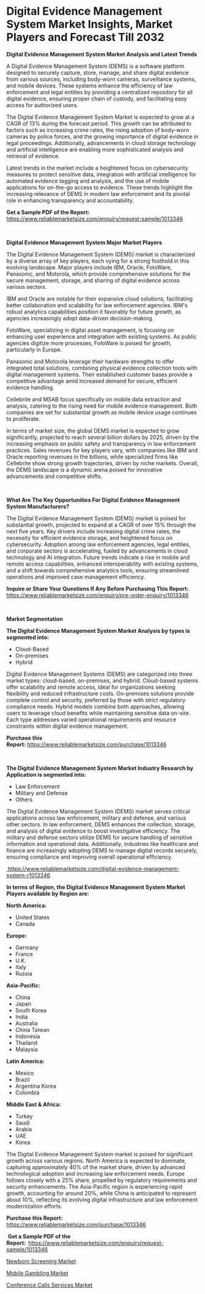 <p><h1>Digital Evidence Management System Market Insights, Market Players and Forecast Till 2032</h1></p><p><strong>Digital Evidence Management System Market Analysis and Latest Trends</strong></p>
<p><p>A Digital Evidence Management System (DEMS) is a software platform designed to securely capture, store, manage, and share digital evidence from various sources, including body-worn cameras, surveillance systems, and mobile devices. These systems enhance the efficiency of law enforcement and legal entities by providing a centralized repository for all digital evidence, ensuring proper chain of custody, and facilitating easy access for authorized users.</p><p>The Digital Evidence Management System Market is expected to grow at a CAGR of 13% during the forecast period. This growth can be attributed to factors such as increasing crime rates, the rising adoption of body-worn cameras by police forces, and the growing importance of digital evidence in legal proceedings. Additionally, advancements in cloud storage technology and artificial intelligence are enabling more sophisticated analysis and retrieval of evidence. </p><p>Latest trends in the market include a heightened focus on cybersecurity measures to protect sensitive data, integration with artificial intelligence for automated evidence tagging and analysis, and the use of mobile applications for on-the-go access to evidence. These trends highlight the increasing relevance of DEMS in modern law enforcement and its pivotal role in enhancing transparency and accountability.</p></p>
<p><strong>Get a Sample PDF of the Report:&nbsp;</strong> <a href="https://www.reliablemarketsize.com/enquiry/request-sample/1013346?utm_campaign=1143&utm_medium=2&utm_source=Github&utm_content=ia&utm_term=06032025&utm_id=digital-evidence-management-system">https://www.reliablemarketsize.com/enquiry/request-sample/1013346</a></p>
<p>&nbsp;</p>
<p><strong>Digital Evidence Management System Major Market Players</strong></p>
<p><p>The Digital Evidence Management System (DEMS) market is characterized by a diverse array of key players, each vying for a strong foothold in this evolving landscape. Major players include IBM, Oracle, FotoWare, Panasonic, and Motorola, which provide comprehensive solutions for the secure management, storage, and sharing of digital evidence across various sectors.</p><p>IBM and Oracle are notable for their expansive cloud solutions, facilitating better collaboration and scalability for law enforcement agencies. IBM's robust analytics capabilities position it favorably for future growth, as agencies increasingly adopt data-driven decision-making.</p><p>FotoWare, specializing in digital asset management, is focusing on enhancing user experience and integration with existing systems. As public agencies digitize more processes, FotoWare is poised for growth, particularly in Europe.</p><p>Panasonic and Motorola leverage their hardware strengths to offer integrated total solutions, combining physical evidence collection tools with digital management systems. Their established customer bases provide a competitive advantage amid increased demand for secure, efficient evidence handling.</p><p>Cellebrite and MSAB focus specifically on mobile data extraction and analysis, catering to the rising need for mobile evidence management. Both companies are set for substantial growth as mobile device usage continues to proliferate.</p><p>In terms of market size, the global DEMS market is expected to grow significantly, projected to reach several billion dollars by 2025, driven by the increasing emphasis on public safety and transparency in law enforcement practices. Sales revenues for key players vary, with companies like IBM and Oracle reporting revenues in the billions, while specialized firms like Cellebrite show strong growth trajectories, driven by niche markets. Overall, the DEMS landscape is a dynamic arena poised for innovative advancements and competitive shifts.</p></p>
<p>&nbsp;</p>
<p><strong>What Are The Key Opportunities For Digital Evidence Management System Manufacturers?</strong></p>
<p><p>The Digital Evidence Management System (DEMS) market is poised for substantial growth, projected to expand at a CAGR of over 15% through the next five years. Key drivers include increasing digital crime rates, the necessity for efficient evidence storage, and heightened focus on cybersecurity. Adoption among law enforcement agencies, legal entities, and corporate sectors is accelerating, fueled by advancements in cloud technology and AI integration. Future trends indicate a rise in mobile and remote access capabilities, enhanced interoperability with existing systems, and a shift towards comprehensive analytics tools, ensuring streamlined operations and improved case management efficiency.</p></p>
<p><strong>Inquire or Share Your Questions If Any Before Purchasing This Report:</strong> <a href="https://www.reliablemarketsize.com/enquiry/pre-order-enquiry/1013346?utm_campaign=1143&utm_medium=2&utm_source=Github&utm_content=ia&utm_term=06032025&utm_id=digital-evidence-management-system">https://www.reliablemarketsize.com/enquiry/pre-order-enquiry/1013346</a></p>
<p>&nbsp;</p>
<p><strong>Market Segmentation</strong></p>
<p><strong>The Digital Evidence Management System Market Analysis by types is segmented into:</strong></p>
<p><ul><li>Cloud-Based</li><li>On-premises</li><li>Hybrid</li></ul></p>
<p><p>Digital Evidence Management Systems (DEMS) are categorized into three market types: cloud-based, on-premises, and hybrid. Cloud-based systems offer scalability and remote access, ideal for organizations seeking flexibility and reduced infrastructure costs. On-premises solutions provide complete control and security, preferred by those with strict regulatory compliance needs. Hybrid models combine both approaches, allowing users to leverage cloud benefits while maintaining sensitive data on-site. Each type addresses varied operational requirements and resource constraints within digital evidence management.</p></p>
<p><strong>Purchase this Report:&nbsp;</strong><a href="https://www.reliablemarketsize.com/purchase/1013346?utm_campaign=1143&utm_medium=2&utm_source=Github&utm_content=ia&utm_term=06032025&utm_id=digital-evidence-management-system">https://www.reliablemarketsize.com/purchase/1013346</a></p>
<p>&nbsp;</p>
<p><strong>The Digital Evidence Management System Market Industry Research by Application is segmented into:</strong></p>
<p><ul><li>Law Enforcement</li><li>Military and Defense</li><li>Others</li></ul></p>
<p><p>The Digital Evidence Management System (DEMS) market serves critical applications across law enforcement, military and defense, and various other sectors. In law enforcement, DEMS enhances the collection, storage, and analysis of digital evidence to boost investigative efficiency. The military and defense sectors utilize DEMS for secure handling of sensitive information and operational data. Additionally, industries like healthcare and finance are increasingly adopting DEMS to manage digital records securely, ensuring compliance and improving overall operational efficiency.</p></p>
<p><a href="https://www.reliablemarketsize.com/digital-evidence-management-system-r1013346?utm_campaign=1143&utm_medium=2&utm_source=Github&utm_content=ia&utm_term=06032025&utm_id=digital-evidence-management-system">&nbsp;https://www.reliablemarketsize.com/digital-evidence-management-system-r1013346</a></p>
<p><strong>In terms of Region, the Digital Evidence Management System Market Players available by Region are:</strong></p>
<p>
    <p> <strong> North America: </strong>
        <ul>
            <li>United States</li>
            <li>Canada</li>
        </ul>
        </p> 
    <p> <strong> Europe: </strong>
        <ul>
            <li>Germany</li>
            <li>France</li>
            <li>U.K.</li>
            <li>Italy</li>
            <li>Russia</li>
        </ul>
        </p> 
    <p> <strong> Asia-Pacific: </strong>
        <ul>
            <li>China</li>
            <li>Japan</li>
            <li>South Korea</li>
            <li>India</li>
            <li>Australia</li>
            <li>China Taiwan</li>
            <li>Indonesia</li>
            <li>Thailand</li>
            <li>Malaysia</li>
        </ul>
        </p> 
    <p> <strong> Latin America: </strong>
        <ul>
            <li>Mexico</li>
            <li>Brazil</li>
            <li>Argentina Korea</li>
            <li>Colombia</li>
        </ul>
        </p> 
    <p> <strong> Middle East & Africa: </strong>
        <ul>
            <li>Turkey</li>
            <li>Saudi</li>
            <li>Arabia</li>
            <li>UAE</li>
            <li>Korea</li>
        </ul>
    </p>
    </p>
<p><p>The Digital Evidence Management System market is poised for significant growth across various regions. North America is expected to dominate, capturing approximately 40% of the market share, driven by advanced technological adoption and increasing law enforcement needs. Europe follows closely with a 25% share, propelled by regulatory requirements and security enhancements. The Asia-Pacific region is experiencing rapid growth, accounting for around 20%, while China is anticipated to represent about 10%, reflecting its evolving digital infrastructure and law enforcement modernization efforts.</p></p>
<p><strong>Purchase this Report: </strong><a href="https://www.reliablemarketsize.com/purchase/1013346?utm_campaign=1143&utm_medium=2&utm_source=Github&utm_content=ia&utm_term=06032025&utm_id=digital-evidence-management-system">https://www.reliablemarketsize.com/purchase/1013346</a></p>
<p>&nbsp;<strong>Get a Sample PDF of the Report:&nbsp;&nbsp;</strong><a href="https://www.reliablemarketsize.com/enquiry/request-sample/1013346?utm_campaign=1143&utm_medium=2&utm_source=Github&utm_content=ia&utm_term=06032025&utm_id=digital-evidence-management-system">https://www.reliablemarketsize.com/enquiry/request-sample/1013346</a></p>
<p><strong></strong></p>
<p><p><a href="https://github.com/yoshih12/Market-Research-Report-List-4/blob/main/newborn-screening-market.md?utm_campaign=1143&utm_medium=2&utm_source=Github&utm_content=ia&utm_term=06032025&utm_id=digital-evidence-management-system">Newborn Screening Market</a></p><p><a href="https://github.com/kishtohalsn/Market-Research-Report-List-1/blob/main/mobile-gambling-market.md?utm_campaign=1143&utm_medium=2&utm_source=Github&utm_content=ia&utm_term=06032025&utm_id=digital-evidence-management-system">Mobile Gambling Market</a></p><p><a href="https://github.com/ryanbell8967/Market-Research-Report-List-1/blob/main/conference-calls-services-market.md?utm_campaign=1143&utm_medium=2&utm_source=Github&utm_content=ia&utm_term=06032025&utm_id=digital-evidence-management-system">Conference Calls Services Market</a></p></p>